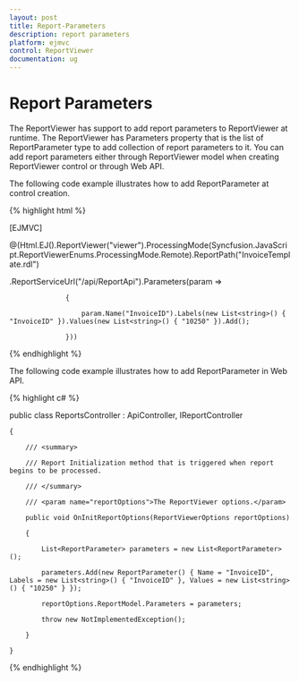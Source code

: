 ```yaml
---
layout: post
title: Report-Parameters
description: report parameters
platform: ejmvc
control: ReportViewer
documentation: ug
---
```


# Report Parameters

The ReportViewer has support to add report parameters to ReportViewer at runtime. The ReportViewer has Parameters property that is the list of ReportParameter type to add collection of report parameters to it. You can add report parameters either through ReportViewer model when creating ReportViewer control or through Web API.

The following code example illustrates how to add ReportParameter at control creation.

{% highlight html %}

[EJMVC]

@(Html.EJ().ReportViewer("viewer").ProcessingMode(Syncfusion.JavaScript.ReportViewerEnums.ProcessingMode.Remote).ReportPath("InvoiceTemplate.rdl")

.ReportServiceUrl("/api/ReportApi").Parameters(param =>

                  {

                      param.Name("InvoiceID").Labels(new List<string>() { "InvoiceID" }).Values(new List<string>() { "10250" }).Add();

                  }))

{% endhighlight %}

The following code example illustrates how to add ReportParameter in Web API.


{% highlight c# %}

public class ReportsController : ApiController, IReportController

    {

        /// <summary>

        /// Report Initialization method that is triggered when report begins to be processed.

        /// </summary>

        /// <param name="reportOptions">The ReportViewer options.</param>

        public void OnInitReportOptions(ReportViewerOptions reportOptions)

        {

            List<ReportParameter> parameters = new List<ReportParameter>();

            parameters.Add(new ReportParameter() { Name = "InvoiceID", Labels = new List<string>() { "InvoiceID" }, Values = new List<string>() { "10250" } });

            reportOptions.ReportModel.Parameters = parameters;

            throw new NotImplementedException();

        }        

    }

{% endhighlight %}